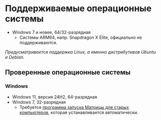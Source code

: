 # Поддерживаемые операционные системы
- Windows 7 и новее, 64/32-разрядная
  - Системы ARM64, напр. Snapdragon X Elite, официально не поддерживаются.

_Предусматривается поддержка Linux, а именно дистрибутивов Ubuntu и Debian._

## Проверенные операционные системы
### Windows
- Windows 11, версия 24H2, 64-разрядная
- Windows 7, 32-разрядная
  - Требуется [программа запуска Матрицы для старых компьютеров](leglaunch/), которая устанавливается автоматически.
